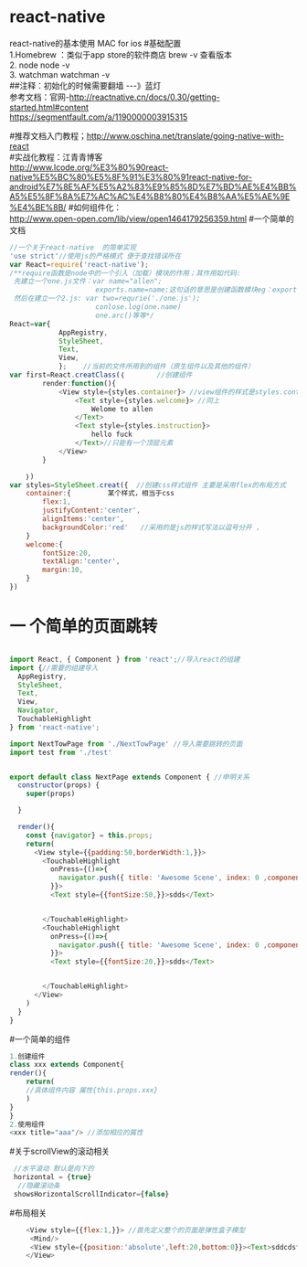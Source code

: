# react-native
react-native的基本使用
MAC for ios 
#基础配置  
1.Homebrew ：类似于app store的软件商店   brew  -v 查看版本  
2. node  node -v  
3. watchman  watchman -v  
##注释：初始化的时候需要翻墙  ---》蓝灯  
参考文档：官网-http://reactnative.cn/docs/0.30/getting-started.html#content    
          https://segmentfault.com/a/1190000003915315

#推荐文档入门教程；http://www.oschina.net/translate/going-native-with-react  
#实战化教程：江青青博客  
http://www.lcode.org/%E3%80%90react-native%E5%BC%80%E5%8F%91%E3%80%91react-native-for-android%E7%8E%AF%E5%A2%83%E9%85%8D%E7%BD%AE%E4%BB%A5%E5%8F%8A%E7%AC%AC%E4%B8%80%E4%B8%AA%E5%AE%9E%E4%BE%8B/ 
#如何组件化：  
http://www.open-open.com/lib/view/open1464179256359.html
#一个简单的文档  
```js
//一个关于react-native  的简单实现 
'use strict'//使用js的严格模式 便于查找错误所在
var React=require('react-native');
/**require函数是node中的一个引入（加载）模块的作用；其作用如代码:
 先建立一个one.js文件：var name="allen";
                     exports.name=name;这句话的意思是创建函数模块eg：export.arc=function(){alert("a")}
 然后在建立一个2.js: var two=requrie('./one.js'); 
                     conlose.log(one.name)
                     one.arc()等等*/
React=var{
			AppRegistry,
			StyleSheet,
			Text,
			View,
			};    //当前的文件所用到的组件（原生组件以及其他的组件）
var first=React.creatClass(｛        //创建组件
		render:function(){
			<View style={styles.container}> //view组件的样式是styles.container
				<Text style={styles.welcome}> //同上
					Welome to allen 
				</Text>
				<Text style={styles.instruction}>
					hello fuck
				</Text>//只能有一个顶层元素
			</View>
		}

	｝)
var styles=StyleSheet.creat({  //创建css样式组件 主要是采用flex的布局方式
	container:{         某个样式，相当于css
		flex:1,
		justifyContent:'center',
		alignItems:'center',
		backgroundColor:'red'   //采用的是js的样式写法以逗号分开 ，
	}
	welcome:{
		fontSize:20,
		textAlign:'center',
		margin:10,
	}
})
```
# 一 个简单的页面跳转  
```js

import React, { Component } from 'react';//导入react的组建
import {//需要的组建导入
  AppRegistry,
  StyleSheet,
  Text,
  View,
  Navigator,
  TouchableHighlight
} from 'react-native';

import NextTowPage from './NextTowPage' //导入需要跳转的页面
import test from './test'


export default class NextPage extends Component { //申明关系
  constructor(props) {
    super(props)

  }

  render(){
    const {navigator} = this.props;
    return(
      <View style={{padding:50,borderWidth:1,}}>
        <TouchableHighlight
          onPress={()=>{
            navigator.push({ title: 'Awesome Scene', index: 0 ,component:NextTowPage})//注意
          }}>
          <Text style={{fontSize:50,}}>sdds</Text>


        </TouchableHighlight>
        <TouchableHighlight
          onPress={()=>{
            navigator.push({ title: 'Awesome Scene', index: 0 ,component:test})
          }}>
          <Text style={{fontSize:20,}}>sdds</Text>


        </TouchableHighlight>
      </View>
    )
  }
}
  ```
#一个简单的组件  
```js
1.创建组件
class xxx extends Component{
render(){
	return(
	//具体组件内容 属性{this.props.xxx}
	)
}
}
2.使用组件  
<xxx title="aaa"/> //添加相应的属性
```
#关于scrollView的滚动相关  
```js 
 //水平滚动 默认是向下的
 horizontal = {true}
  //隐藏滚动条
 showsHorizontalScrollIndicator={false}
```
#布局相关  
```js 
    <View style={{flex:1,}}> //首先定义整个的页面是弹性盒子模型
     <Mind/>
     <View style={{position:'absolute',left:20,bottom:0}}><Text>sddcdsfdsfsds</Text></View> //  这样就可以让子元素（项目使用基本的布局方式）
    </View>
```
